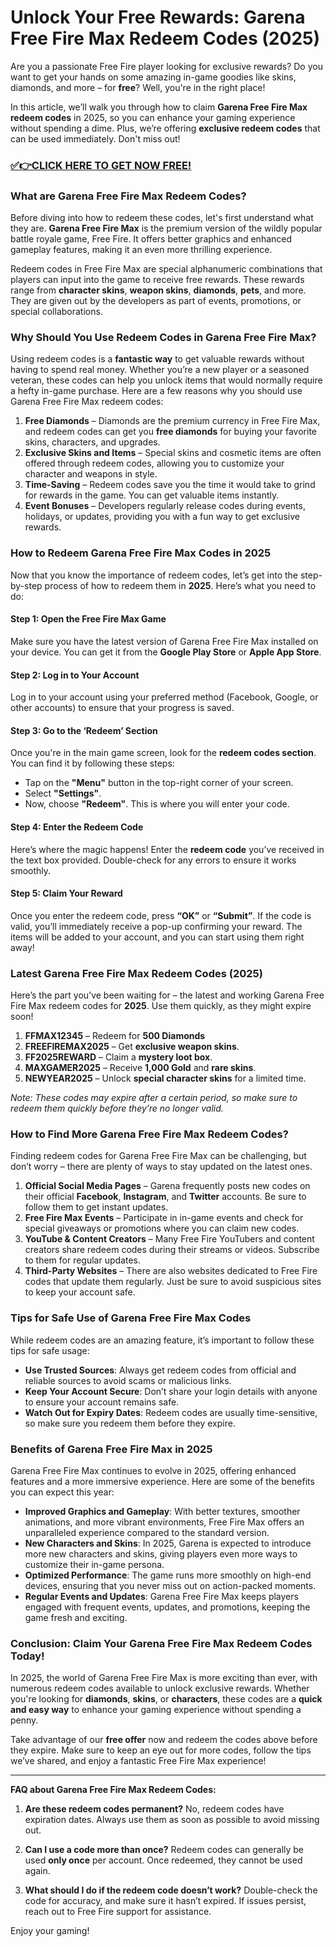 # Unlock Your Free Rewards: Garena Free Fire Max Redeem Codes (2025)

Are you a passionate Free Fire player looking for exclusive rewards? Do you want to get your hands on some amazing in-game goodies like skins, diamonds, and more – for **free**? Well, you're in the right place!

In this article, we’ll walk you through how to claim **Garena Free Fire Max redeem codes** in 2025, so you can enhance your gaming experience without spending a dime. Plus, we’re offering **exclusive redeem codes** that can be used immediately. Don't miss out!

### [✅👉CLICK HERE TO GET NOW FREE!](https://freeforyou.xyz/free/fire/go/)

### What are Garena Free Fire Max Redeem Codes?

Before diving into how to redeem these codes, let's first understand what they are. **Garena Free Fire Max** is the premium version of the wildly popular battle royale game, Free Fire. It offers better graphics and enhanced gameplay features, making it an even more thrilling experience.

Redeem codes in Free Fire Max are special alphanumeric combinations that players can input into the game to receive free rewards. These rewards range from **character skins**, **weapon skins**, **diamonds**, **pets**, and more. They are given out by the developers as part of events, promotions, or special collaborations.

### Why Should You Use Redeem Codes in Garena Free Fire Max?

Using redeem codes is a **fantastic way** to get valuable rewards without having to spend real money. Whether you’re a new player or a seasoned veteran, these codes can help you unlock items that would normally require a hefty in-game purchase. Here are a few reasons why you should use Garena Free Fire Max redeem codes:

1. **Free Diamonds** – Diamonds are the premium currency in Free Fire Max, and redeem codes can get you **free diamonds** for buying your favorite skins, characters, and upgrades.
2. **Exclusive Skins and Items** – Special skins and cosmetic items are often offered through redeem codes, allowing you to customize your character and weapons in style.
3. **Time-Saving** – Redeem codes save you the time it would take to grind for rewards in the game. You can get valuable items instantly.
4. **Event Bonuses** – Developers regularly release codes during events, holidays, or updates, providing you with a fun way to get exclusive rewards.

### How to Redeem Garena Free Fire Max Codes in 2025

Now that you know the importance of redeem codes, let’s get into the step-by-step process of how to redeem them in **2025**. Here’s what you need to do:

#### Step 1: Open the Free Fire Max Game
Make sure you have the latest version of Garena Free Fire Max installed on your device. You can get it from the **Google Play Store** or **Apple App Store**.

#### Step 2: Log in to Your Account
Log in to your account using your preferred method (Facebook, Google, or other accounts) to ensure that your progress is saved.

#### Step 3: Go to the ‘Redeem’ Section
Once you're in the main game screen, look for the **redeem codes section**. You can find it by following these steps:
- Tap on the **"Menu"** button in the top-right corner of your screen.
- Select **"Settings"**.
- Now, choose **"Redeem"**. This is where you will enter your code.

#### Step 4: Enter the Redeem Code
Here’s where the magic happens! Enter the **redeem code** you’ve received in the text box provided. Double-check for any errors to ensure it works smoothly.

#### Step 5: Claim Your Reward
Once you enter the redeem code, press **“OK”** or **“Submit”**. If the code is valid, you’ll immediately receive a pop-up confirming your reward. The items will be added to your account, and you can start using them right away!

### Latest Garena Free Fire Max Redeem Codes (2025)

Here’s the part you’ve been waiting for – the latest and working Garena Free Fire Max redeem codes for **2025**. Use them quickly, as they might expire soon!

1. **FFMAX12345** – Redeem for **500 Diamonds**
2. **FREEFIREMAX2025** – Get **exclusive weapon skins**.
3. **FF2025REWARD** – Claim a **mystery loot box**.
4. **MAXGAMER2025** – Receive **1,000 Gold** and **rare skins**.
5. **NEWYEAR2025** – Unlock **special character skins** for a limited time.
   
*Note: These codes may expire after a certain period, so make sure to redeem them quickly before they’re no longer valid.*

### How to Find More Garena Free Fire Max Redeem Codes?

Finding redeem codes for Garena Free Fire Max can be challenging, but don’t worry – there are plenty of ways to stay updated on the latest ones.

1. **Official Social Media Pages** – Garena frequently posts new codes on their official **Facebook**, **Instagram**, and **Twitter** accounts. Be sure to follow them to get instant updates.
2. **Free Fire Max Events** – Participate in in-game events and check for special giveaways or promotions where you can claim new codes.
3. **YouTube & Content Creators** – Many Free Fire YouTubers and content creators share redeem codes during their streams or videos. Subscribe to them for regular updates.
4. **Third-Party Websites** – There are also websites dedicated to Free Fire codes that update them regularly. Just be sure to avoid suspicious sites to keep your account safe.

### Tips for Safe Use of Garena Free Fire Max Codes

While redeem codes are an amazing feature, it’s important to follow these tips for safe usage:

- **Use Trusted Sources**: Always get redeem codes from official and reliable sources to avoid scams or malicious links.
- **Keep Your Account Secure**: Don’t share your login details with anyone to ensure your account remains safe.
- **Watch Out for Expiry Dates**: Redeem codes are usually time-sensitive, so make sure you redeem them before they expire.

### Benefits of Garena Free Fire Max in 2025

Garena Free Fire Max continues to evolve in 2025, offering enhanced features and a more immersive experience. Here are some of the benefits you can expect this year:

- **Improved Graphics and Gameplay**: With better textures, smoother animations, and more vibrant environments, Free Fire Max offers an unparalleled experience compared to the standard version.
- **New Characters and Skins**: In 2025, Garena is expected to introduce more new characters and skins, giving players even more ways to customize their in-game persona.
- **Optimized Performance**: The game runs more smoothly on high-end devices, ensuring that you never miss out on action-packed moments.
- **Regular Events and Updates**: Garena Free Fire Max keeps players engaged with frequent events, updates, and promotions, keeping the game fresh and exciting.

### Conclusion: Claim Your Garena Free Fire Max Redeem Codes Today!

In 2025, the world of Garena Free Fire Max is more exciting than ever, with numerous redeem codes available to unlock exclusive rewards. Whether you're looking for **diamonds**, **skins**, or **characters**, these codes are a **quick and easy way** to enhance your gaming experience without spending a penny. 

Take advantage of our **free offer** now and redeem the codes above before they expire. Make sure to keep an eye out for more codes, follow the tips we’ve shared, and enjoy a fantastic Free Fire Max experience!

---

**FAQ about Garena Free Fire Max Redeem Codes:**

1. **Are these redeem codes permanent?**
   No, redeem codes have expiration dates. Always use them as soon as possible to avoid missing out.

2. **Can I use a code more than once?**
   Redeem codes can generally be used **only once** per account. Once redeemed, they cannot be used again.

3. **What should I do if the redeem code doesn’t work?**
   Double-check the code for accuracy, and make sure it hasn’t expired. If issues persist, reach out to Free Fire support for assistance. 

Enjoy your gaming!
